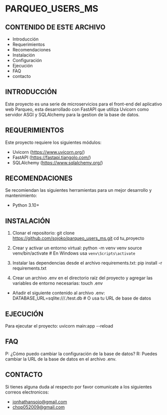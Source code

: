 # PARQUEO_USERS_MS


## CONTENIDO DE ESTE ARCHIVO

* Introducción
* Requerimientos
* Recomendaciones
* Instalación
* Configuración
* Ejecución
* FAQ
* contacto


## INTRODUCCIÓN

Este proyecto es una serie de microservicios para el front-end del aplicativo web Parqueo,
esta desarrollado con FastAPI que utiliza Uvicorn como servidor ASGI y SQLAlchemy para la gestion de la base de datos.


## REQUERIMIENTOS

Este proyecto requiere los siguientes módulos:

* Uvicorn (https://www.uvicorn.org/)
* FastAPI (https://fastapi.tiangolo.com/)
* SQLAlchemy (https://www.sqlalchemy.org/)

## RECOMENDACIONES

Se recomiendan las siguientes herramientas para un mejor desarrollo y mantenimiento:

* Python 3.10+

## INSTALACIÓN

1. Clonar el repositorio:
    git clone https://github.com/sojoko/parqueo_users_ms.git
    cd tu_proyecto

2. Crear y activar un entorno virtual:
    python -m venv venv
    source venv/bin/activate  # En Windows usa `venv\Scripts\activate`

3. Instalar las dependencias desde el archivo requirements.txt:
    pip install -r requirements.txt

4. Crear un archivo .env en el directorio raíz del proyecto y agregar las variables de entorno necesarias:
    touch .env

* Añadir el siguiente contenido al archivo .env:
    DATABASE_URL=sqlite:///./test.db  # O usa tu URL de base de datos

## EJECUCIÓN

Para ejecutar el proyecto:
    uvicorn main:app --reload
    
## FAQ

P: ¿Cómo puedo cambiar la configuración de la base de datos?
R: Puedes cambiar la URL de la base de datos en el archivo .env.

## CONTACTO

Si tienes alguna duda al respecto por favor comunicate a los siguientes correos electronicos:
- jonhathansojo@gmail.com
- chop052009@gmail.com
